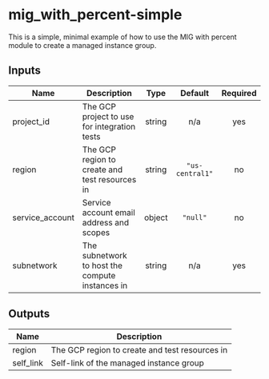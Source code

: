 # mig_with_percent-simple

This is a simple, minimal example of how to use the MIG with percent module to create a
managed instance group.

<!-- BEGINNING OF PRE-COMMIT-TERRAFORM DOCS HOOK -->
## Inputs

| Name | Description | Type | Default | Required |
|------|-------------|:----:|:-----:|:-----:|
| project\_id | The GCP project to use for integration tests | string | n/a | yes |
| region | The GCP region to create and test resources in | string | `"us-central1"` | no |
| service\_account | Service account email address and scopes | object | `"null"` | no |
| subnetwork | The subnetwork to host the compute instances in | string | n/a | yes |

## Outputs

| Name | Description |
|------|-------------|
| region | The GCP region to create and test resources in |
| self\_link | Self-link of the managed instance group |

<!-- END OF PRE-COMMIT-TERRAFORM DOCS HOOK -->
